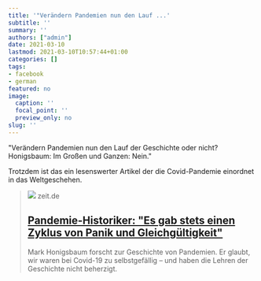 ```yaml
---
title: '"Verändern Pandemien nun den Lauf ...'
subtitle: ''
summary: ''
authors: ["admin"]
date: 2021-03-10
lastmod: 2021-03-10T10:57:44+01:00
categories: []
tags:
- facebook
- german
featured: no
image:
  caption: ''
  focal_point: ''
  preview_only: no
slug: ''
---
```

"Verändern Pandemien nun den Lauf der Geschichte oder nicht?
Honigsbaum: Im Großen und Ganzen: Nein."

Trotzdem ist das ein lesenswerter Artikel der die Covid-Pandemie einordnet in das Weltgeschehen.
> [![](https://img.zeit.de/wissen/umwelt/2021-02/pandemie-historiker-mark-honigsbaum-buch-coronavirus-zukunft-bild/wide__1300x731)](https://www.zeit.de/wissen/gesundheit/2021-02/pandemie-historiker-mark-honigsbaum-buch-coronavirus-zukunft)
> zeit.de
> ## [Pandemie-Historiker: "Es gab stets einen Zyklus von Panik und Gleichgültigkeit"](https://www.zeit.de/wissen/gesundheit/2021-02/pandemie-historiker-mark-honigsbaum-buch-coronavirus-zukunft)
>
>Mark Honigsbaum forscht zur Geschichte von Pandemien. Er glaubt, wir waren bei Covid-19 zu selbstgefällig – und haben die Lehren der Geschichte nicht beherzigt.


